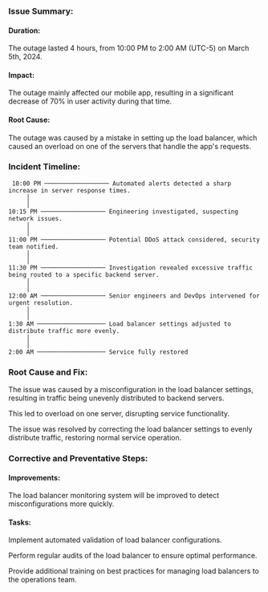 ### **Issue Summary:** 

#### **Duration:** 
The outage lasted 4 hours, from 10:00 PM to 2:00 AM (UTC-5) on March 5th, 2024. 
 
#### **Impact:** 
The outage mainly affected our mobile app, resulting in a significant decrease of 70% in user activity during that time. 

#### **Root Cause:**
The outage was caused by a mistake in setting up the load balancer, which caused an overload on one of the servers that handle the app's requests.

### **Incident Timeline:** 

     10:00 PM ────────────────── Automated alerts detected a sharp increase in server response times.
         │
         │
    10:15 PM ────────────────── Engineering investigated, suspecting network issues. 
         │
         │
    11:00 PM ────────────────── Potential DDoS attack considered, security team notified. 
         │
         │
    11:30 PM ────────────────── Investigation revealed excessive traffic being routed to a specific backend server.
         │
         │
    12:00 AM ────────────────── Senior engineers and DevOps intervened for urgent resolution. 
         │
         │
    1:30 AM ─────────────────── Load balancer settings adjusted to distribute traffic more evenly.
         │
         │
    2:00 AM ─────────────────── Service fully restored


### **Root Cause and Fix:** 

The issue was caused by a misconfiguration in the load balancer settings, resulting in traffic being unevenly distributed to backend servers. 

This led to overload on one server, disrupting service functionality. 

The issue was resolved by correcting the load balancer settings to evenly distribute traffic, restoring normal service operation.
   
### **Corrective and Preventative Steps:** 
   
#### **Improvements:** 

The load balancer monitoring system will be improved to detect misconfigurations more quickly. 
    
#### **Tasks:** 
     
Implement automated validation of load balancer configurations. 
      
Perform regular audits of the load balancer to ensure optimal performance. 
       
Provide additional training on best practices for managing load balancers to the operations team.

